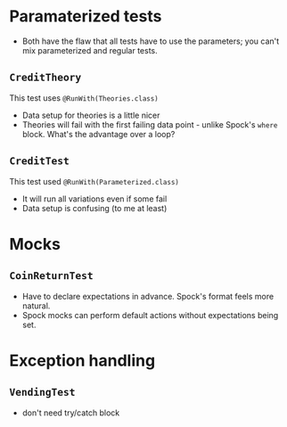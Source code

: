 # Paramaterized tests

- Both have the flaw that all tests have to use the parameters; you can't mix parameterized and regular tests.

## `CreditTheory`

This test uses `@RunWith(Theories.class)`

- Data setup for theories is a little nicer
- Theories will fail with the first failing data point - unlike Spock's `where` block. What's the advantage over a loop?

## `CreditTest`

This test used `@RunWith(Parameterized.class)`

- It will run all variations even if some fail
- Data setup is confusing (to me at least)

# Mocks

## `CoinReturnTest`

- Have to declare expectations in advance. Spock's format feels more natural.
- Spock mocks can perform default actions without expectations being set.

# Exception handling

## `VendingTest`

- don't need try/catch block